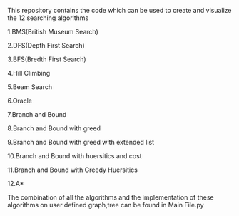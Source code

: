 This repository contains the code which can be used to create and visualize the 12 searching algorithms 

1.BMS(British Museum Search)

2.DFS(Depth First Search)

3.BFS(Bredth First Search)

4.Hill Climbing

5.Beam Search

6.Oracle

7.Branch and Bound

8.Branch and Bound with greed

9.Branch and Bound with greed with extended list

10.Branch and Bound with huersitics and cost

11.Branch and Bound with Greedy Huersitics 

12.A*

The combination of all the algorithms and the implementation of these algorithms on user defined graph,tree can be found in Main File.py

